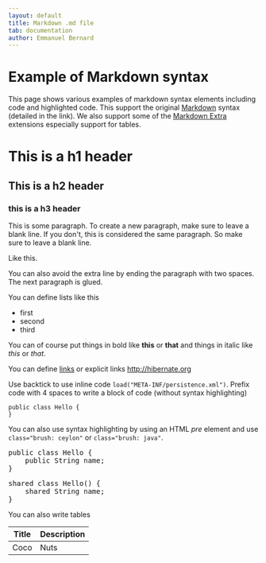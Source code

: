 ```yaml
---
layout: default
title: Markdown .md file
tab: documentation
author: Emmanuel Bernard
---
```

# Example of Markdown syntax

This page shows various examples of markdown syntax elements including code 
and highlighted code. This support the original 
[Markdown](http://daringfireball.net/projects/markdown/) 
syntax (detailed in the link). We also support some of 
the [Markdown Extra](http://michelf.com/projects/php-markdown/extra/)
extensions especially support for tables.


This is a h1 header
===================

This is a h2 header
-------------------

### this is a h3 header

This is some paragraph. To create a new paragraph, make sure to leave 
a blank line. 
If you don't, this is considered the same paragraph. So make sure
to leave a blank line.

Like this.

You can also avoid the extra line by ending the paragraph with two spaces.  
The next paragraph is glued.

You can define lists like this

* first
* second
* third

You can of course put things in bold like __this__ or **that** and things in 
italic like _this_ or *that*.

You can define [links](http://hibernate.org) or explicit links 
<http://hibernate.org>

Use backtick to use inline code `load("META-INF/persistence.xml")`.
Prefix code with 4 spaces to write a block of code (without syntax highlighting)

    public class Hello {
    }
  
You can also use syntax highlighting by using an HTML *pre* element
and use `class="brush: ceylon"` or `class="brush: java"`.

<pre class="brush: java">
public class Hello {
    public String name;
}
</pre>

<pre class="brush: ceylon">
shared class Hello() {
    shared String name;
}
</pre>

You can also write tables

|Title|Description|
|-----|-----------|
|Coco|Nuts|
  
